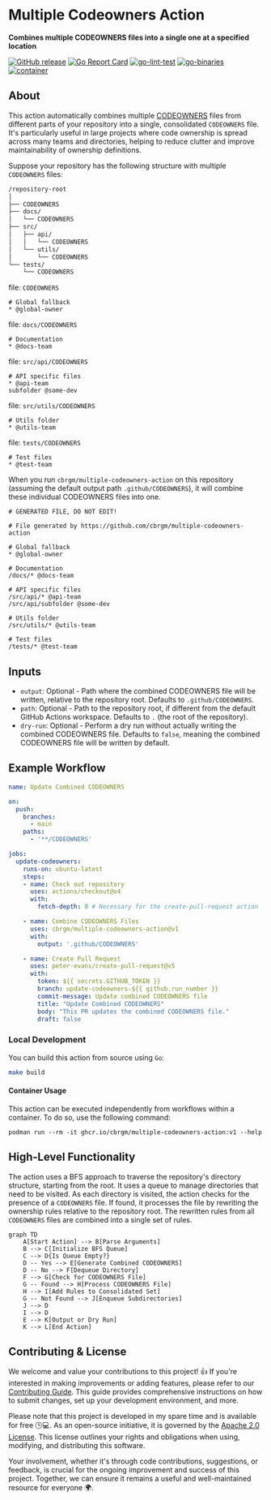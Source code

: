 # Multiple Codeowners Action

**Combines multiple CODEOWNERS files into a single one at a specified location**

[![GitHub release](https://img.shields.io/github/release/cbrgm/multiple-codeowners-action.svg)](https://github.com/cbrgm/multiple-codeowners-action)
[![Go Report Card](https://goreportcard.com/badge/github.com/cbrgm/multiple-codeowners-action)](https://goreportcard.com/report/github.com/cbrgm/multiple-codeowners-action)
[![go-lint-test](https://github.com/cbrgm/multiple-codeowners-action/actions/workflows/go-lint-test.yml/badge.svg)](https://github.com/cbrgm/multiple-codeowners-action/actions/workflows/go-lint-test.yml)
[![go-binaries](https://github.com/cbrgm/multiple-codeowners-action/actions/workflows/go-binaries.yml/badge.svg)](https://github.com/cbrgm/multiple-codeowners-action/actions/workflows/go-binaries.yml)
[![container](https://github.com/cbrgm/multiple-codeowners-action/actions/workflows/container.yml/badge.svg)](https://github.com/cbrgm/multiple-codeowners-action/actions/workflows/container.yml)

## About

This action automatically combines multiple [CODEOWNERS](https://docs.github.com/en/repositories/managing-your-repositorys-settings-and-features/customizing-your-repository/about-code-owners) files from different parts of your repository into a single, consolidated `CODEOWNERS` file. It's particularly useful in large projects where code ownership is spread across many teams and directories, helping to reduce clutter and improve maintainability of ownership definitions.

Suppose your repository has the following structure with multiple `CODEOWNERS` files:

```bash
/repository-root
│
├── CODEOWNERS
├── docs/
│   └── CODEOWNERS
├── src/
│   ├── api/
│   │   └── CODEOWNERS
│   └── utils/
│       └── CODEOWNERS
└── tests/
    └── CODEOWNERS
```

file: `CODEOWNERS`
```
# Global fallback
* @global-owner

```

file: `docs/CODEOWNERS`
```
# Documentation
* @docs-team

```

file: `src/api/CODEOWNERS`
```
# API specific files
* @api-team
subfolder @some-dev

```

file: `src/utils/CODEOWNERS`
```
# Utils folder
* @utils-team

```

file: `tests/CODEOWNERS`
```
# Test files
* @test-team

```

When you run `cbrgm/multiple-codeowners-action` on this repository (assuming the default output path `.github/CODEOWNERS`), it will combine these individual CODEOWNERS files into one.

```
# GENERATED FILE, DO NOT EDIT!

# File generated by https://github.com/cbrgm/multiple-codeowners-action

# Global fallback
* @global-owner

# Documentation
/docs/* @docs-team

# API specific files
/src/api/* @api-team
/src/api/subfolder @some-dev

# Utils folder
/src/utils/* @utils-team

# Test files
/tests/* @test-team

```

## Inputs

- `output`: Optional - Path where the combined CODEOWNERS file will be written, relative to the repository root. Defaults to `.github/CODEOWNERS`.
- `path`: Optional - Path to the repository root, if different from the default GitHub Actions workspace. Defaults to `.` (the root of the repository).
- `dry-run`: Optional - Perform a dry run without actually writing the combined CODEOWNERS file. Defaults to `false`, meaning the combined CODEOWNERS file will be written by default.

## Example Workflow

```yml
name: Update Combined CODEOWNERS

on:
  push:
    branches:
      - main
    paths:
      - '**/CODEOWNERS'

jobs:
  update-codeowners:
    runs-on: ubuntu-latest
    steps:
    - name: Check out repository
      uses: actions/checkout@v4
      with:
        fetch-depth: 0 # Necessary for the create-pull-request action

    - name: Combine CODEOWNERS Files
      uses: cbrgm/multiple-codeowners-action@v1
      with:
        output: '.github/CODEOWNERS'

    - name: Create Pull Request
      uses: peter-evans/create-pull-request@v5
      with:
        token: ${{ secrets.GITHUB_TOKEN }}
        branch: update-codeowners-${{ github.run_number }}
        commit-message: Update combined CODEOWNERS file
        title: "Update Combined CODEOWNERS"
        body: "This PR updates the combined CODEOWNERS file."
        draft: false

```

### Local Development

You can build this action from source using `Go`:

```bash
make build
```

#### Container Usage

This action can be executed independently from workflows within a container. To do so, use the following command:

```
podman run --rm -it ghcr.io/cbrgm/multiple-codeowners-action:v1 --help
```

## High-Level Functionality

The action uses a BFS approach to traverse the repository's directory structure, starting from the root. It uses a queue to manage directories that need to be visited. As each directory is visited, the action checks for the presence of a `CODEOWNERS` file. If found, it processes the file by rewriting the ownership rules relative to the repository root. The rewritten rules from all `CODEOWNERS` files are combined into a single set of rules.

```mermaid
graph TD
    A[Start Action] --> B[Parse Arguments]
    B --> C[Initialize BFS Queue]
    C --> D{Is Queue Empty?}
    D -- Yes --> E[Generate Combined CODEOWNERS]
    D -- No --> F[Dequeue Directory]
    F --> G[Check for CODEOWNERS File]
    G -- Found --> H[Process CODEOWNERS File]
    H --> I[Add Rules to Consolidated Set]
    G -- Not Found --> J[Enqueue Subdirectories]
    J --> D
    I --> D
    E --> K[Output or Dry Run]
    K --> L[End Action]

```

## Contributing & License

We welcome and value your contributions to this project! 👍 If you're interested in making improvements or adding features, please refer to our [Contributing Guide](https://github.com/cbrgm/multiple-codeowners-action/blob/main/CONTRIBUTING.md). This guide provides comprehensive instructions on how to submit changes, set up your development environment, and more.

Please note that this project is developed in my spare time and is available for free 🕒💻. As an open-source initiative, it is governed by the [Apache 2.0 License](https://github.com/cbrgm/multiple-codeowners-action/blob/main/LICENSE). This license outlines your rights and obligations when using, modifying, and distributing this software.

Your involvement, whether it's through code contributions, suggestions, or feedback, is crucial for the ongoing improvement and success of this project. Together, we can ensure it remains a useful and well-maintained resource for everyone 🌍.

